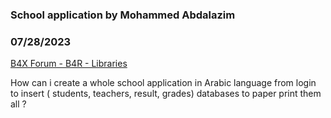 ### School application by Mohammed Abdalazim
### 07/28/2023
[B4X Forum - B4R - Libraries](https://www.b4x.com/android/forum/threads/149268/)

How can i create a whole school application in Arabic language from login to insert ( students, teachers, result, grades) databases to paper print them all ?